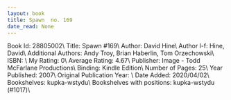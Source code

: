 ```yaml
---
layout: book
title: Spawn  no. 169
date_read: None
---
```


Book Id: 28805002\ 
Title: Spawn #169\ 
Author: David Hine\ 
Author l-f: Hine, David\ 
Additional Authors: Andy Troy, Brian Haberlin, Tom Orzechowski\ 
ISBN: \ 
My Rating: 0\ 
Average Rating: 4.67\ 
Publisher: Image - Todd McFarlane Productions\ 
Binding: Kindle Edition\ 
Number of Pages: 25\ 
Year Published: 2007\ 
Original Publication Year: \ 
Date Added: 2020/04/02\ 
Bookshelves: kupka-wstydu\ 
Bookshelves with positions: kupka-wstydu (#1017)\ 

